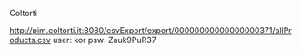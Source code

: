 Coltorti

http://pim.coltorti.it:8080/csvExport/export/00000000000000000371/allProducts.csv
user: kor
psw: Zauk9PuR37